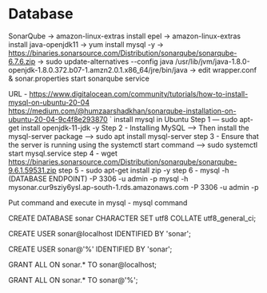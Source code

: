 # Database
SonarQube
   -> amazon-linux-extras install epel
   -> amazon-linux-extras install java-openjdk11
   -> yum install mysql -y
   -> https://binaries.sonarsource.com/Distribution/sonarqube/sonarqube-6.7.6.zip
   -> sudo update-alternatives --config java
   /usr/lib/jvm/java-1.8.0-openjdk-1.8.0.372.b07-1.amzn2.0.1.x86_64/jre/bin/java
   -> edit wrapper.conf & sonar.properties
   start sonarqube service


URL - https://www.digitalocean.com/community/tutorials/how-to-install-mysql-on-ubuntu-20-04
https://medium.com/@humzaarshadkhan/sonarqube-installation-on-ubuntu-20-04-9c4f8e293870
`
install mysql in Ubuntu
Step 1 — sudo apt-get install openjdk-11-jdk -y
Step 2 - Installing MySQL --> Then install the mysql-server package --> sudo apt install mysql-server
step 3 - Ensure that the server is running using the systemctl start command --> sudo systemctl start mysql.service
step 4 - wget https://binaries.sonarsource.com/Distribution/sonarqube/sonarqube-9.6.1.59531.zip
step 5 - sudo apt-get install zip -y
step 6 - mysql -h (DATABASE ENDPOINT) -P 3306 -u admin -p
mysql -h mysonar.cur9sziy6ysl.ap-south-1.rds.amazonaws.com -P 3306 -u admin -p


Put command and execute  in mysql - mysql command

CREATE DATABASE sonar CHARACTER SET utf8 COLLATE utf8_general_ci;

CREATE USER sonar@localhost IDENTIFIED BY 'sonar';

CREATE USER sonar@'%' IDENTIFIED BY 'sonar';

GRANT ALL ON sonar.* TO sonar@localhost;

GRANT ALL ON sonar.* TO sonar@'%';



